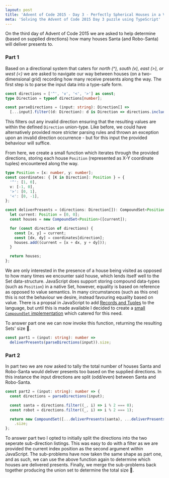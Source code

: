 ```yaml
---
layout: post
title: 'Advent of Code 2015 - Day 3 - Perfectly Spherical Houses in a Vacuum'
meta: 'Solving the Advent of Code 2015 Day 3 puzzle using TypeScript'
---
```


On the third day of Advent of Code 2015 we are asked to help determine (based on supplied directions) how many houses Santa (and Robo-Santa) will deliver presents to.

<!--more-->

### Part 1

Based on a directional system that caters for _north (^), south (v), east (>), or west (<)_ we are asked to navigate our way between houses (on a two-dimensional grid) recording how many receive presents along the way.
The first step is to parse the input data into a type-safe form.

```typescript
const directions = ['^', 'v', '<', '>'] as const;
type Direction = typeof directions[number];

const parseDirections = (input: string): Direction[] =>
  [...input].filter((d: Direction): d is Direction => directions.includes(d));
```

This filters out any invalid direction ensuring that the resulting values are within the defined `Direction` union-type.
Like before, we could have alternatively provided more stricter parsing rules and thrown an exception upon an invalid direction occurrence - but for this input the provided behaviour will suffice.

From here, we create a small function which iterates through the provided directions, storing each house `Position` (represented as X-Y coordinate tuples) encountered along the way.

```typescript
type Position = [x: number, y: number];
const coordinates: { [K in Direction]: Position } = {
  '^': [1, 0],
  v: [-1, 0],
  '>': [0, 1],
  '<': [0, -1],
};

const deliverPresents = (directions: Direction[]): CompoundSet<Position> => {
  let current: Position = [0, 0];
  const houses = new CompoundSet<Position>([current]);

  for (const direction of directions) {
    const [x, y] = current;
    const [dx, dy] = coordinates[direction];
    houses.add((current = [x + dx, y + dy]));
  }

  return houses;
};
```

We are only interested in the presence of a house being visited as opposed to how many times we encounter said house, which lends itself well to the Set data-structure.
JavaScript does support storing compound data-types (such as `Position`) in a native Set, however, equality is based on reference as opposed to value semantics.
In many circumstances (such as this one) this is not the behaviour we desire, instead favouring equality based on value.
There is a propsal in JavaScript to add [Records and Tuples](https://github.com/tc39/proposal-record-tuple) to the language, but until this is made available I decided to create a [small `CompoundSet` implementation](https://eddmann.com/posts/implementing-a-compound-set-in-typescript/) which catered for this need.

To answer part one we can now invoke this function, returning the resulting Sets' size 🌟.

```typescript
const part1 = (input: string): number =>
  deliverPresents(parseDirections(input)).size;
```

### Part 2

In part two we are now asked to tally the total number of houses Santa and Robo-Santa would deliver presents too based on the supplied directions.
In this instance the input directions are split (odd/even) between Santa and Robo-Santa.

```typescript
const part2 = (input: string): number => {
  const directions = parseDirections(input);

  const santa = directions.filter((_, i) => i % 2 === 0);
  const robot = directions.filter((_, i) => i % 2 === 1);

  return new CompoundSet([...deliverPresents(santa), ...deliverPresents(robot)])
    .size;
};
```

To answer part two I opted to initially split the directions into the two seperate sub-direction listings.
This was easy to do with a filter as we are provided the current index position as the second argument within JavaScript.
The sub-problems have now taken the same shape as part one, and as such, we can use the above function again to determine which houses are delivered presents.
Finally, we merge the sub-problems back together producing the union set to determine the total size 🌟.
